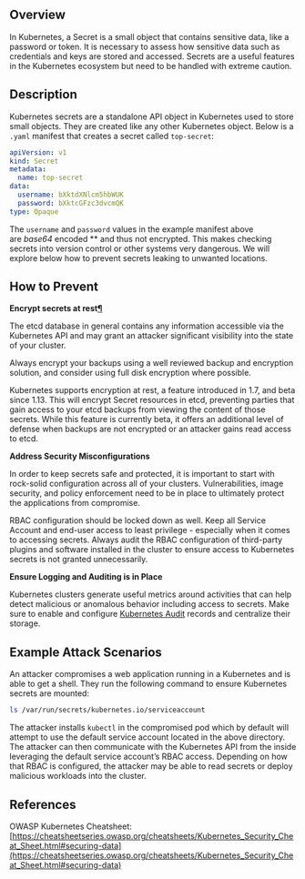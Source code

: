 ## Overview
In Kubernetes, a Secret is a small object that contains sensitive data, like a password or token. It is necessary to assess how sensitive data such as credentials and keys are stored and accessed. Secrets are a useful features in the Kubernetes ecosystem but need to be handled with extreme caution.

 
## Description

Kubernetes secrets are a standalone API object in Kubernetes used to store small objects. They are created like any other Kubernetes object. Below is a `.yaml` manifest that creates a secret called `top-secret`:

```yaml
apiVersion: v1
kind: Secret
metadata:
  name: top-secret
data:
  username: bXktdXNlcm5hbWUK
  password: bXktcGFzc3dvcmQK
type: Opaque
```

The `username` and `password` values in the example manifest above are *base64* encoded ** and thus not encrypted. This makes checking secrets into version control or other systems very dangerous. We will explore below how to prevent secrets leaking to unwanted locations. 

## How to Prevent

**Encrypt secrets at rest[¶](https://cheatsheetseries.owasp.org/cheatsheets/Kubernetes_Security_Cheat_Sheet.html#encrypt-secrets-at-rest)**

The etcd database in general contains any information accessible via the Kubernetes API and may grant an attacker significant visibility into the state of your cluster.

Always encrypt your backups using a well reviewed backup and encryption solution, and consider using full disk encryption where possible.

Kubernetes supports encryption at rest, a feature introduced in 1.7, and beta since 1.13. This will encrypt Secret resources in etcd, preventing parties that gain access to your etcd backups from viewing the content of those secrets. While this feature is currently beta, it offers an additional level of defense when backups are not encrypted or an attacker gains read access to etcd.

**Address Security Misconfigurations**

In order to keep secrets safe and protected, it is important to start with rock-solid configuration across all of your clusters. Vulnerabilities, image security, and policy enforcement need to be in place to ultimately protect the applications from compromise. 

RBAC configuration should be locked down as well. Keep all Service Account and end-user access to least privilege - especially when it comes to accessing secrets. Always audit the RBAC configuration of third-party plugins and software installed in the cluster to ensure access to Kubernetes secrets is not granted unnecessarily. 

**Ensure Logging and Auditing is in Place**

Kubernetes clusters generate useful metrics around activities that can help detect malicious or anomalous behavior including access to secrets. Make sure to enable and configure [Kubernetes Audit](https://kubernetes.io/docs/tasks/debug-application-cluster/audit/) records and centralize their storage. 

## Example Attack Scenarios

An attacker compromises a web application running in a Kubernetes and is able to get a shell. They run the following command to ensure Kubernetes secrets are mounted:

```bash
ls /var/run/secrets/kubernetes.io/serviceaccount
```

The attacker installs `kubectl` in the compromised pod which by default will attempt to use the default service account located in the above directory. The attacker can then communicate with the Kubernetes API from the inside leveraging the default service account’s RBAC access. Depending on how that RBAC is configured, the attacker may be able to read secrets or deploy malicious workloads into the cluster. 

## References

OWASP Kubernetes Cheatsheet: [https://cheatsheetseries.owasp.org/cheatsheets/Kubernetes_Security_Cheat_Sheet.html#securing-data](https://cheatsheetseries.owasp.org/cheatsheets/Kubernetes_Security_Cheat_Sheet.html#securing-data)
